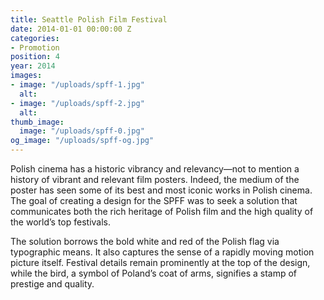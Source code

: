 ```yaml
---
title: Seattle Polish Film Festival
date: 2014-01-01 00:00:00 Z
categories:
- Promotion
position: 4
year: 2014
images:
- image: "/uploads/spff-1.jpg"
  alt: 
- image: "/uploads/spff-2.jpg"
  alt: 
thumb_image:
  image: "/uploads/spff-0.jpg"
og_image: "/uploads/spff-og.jpg"
---
```


Polish cinema has a historic vibrancy and relevancy—not to mention a history of vibrant and relevant film posters. Indeed, the medium of the poster has seen some of its best and most iconic works in Polish cinema.
The goal of creating a design for the SPFF was to seek a solution that communicates both the rich heritage of Polish film  and the high quality of the world’s top festivals.

The solution borrows the bold white and red of the Polish flag via typographic means. It also captures the sense of a rapidly moving motion picture itself. Festival details remain prominently at the top of the design, while the bird, a symbol of Poland’s coat of arms, signifies a stamp of prestige and quality.
